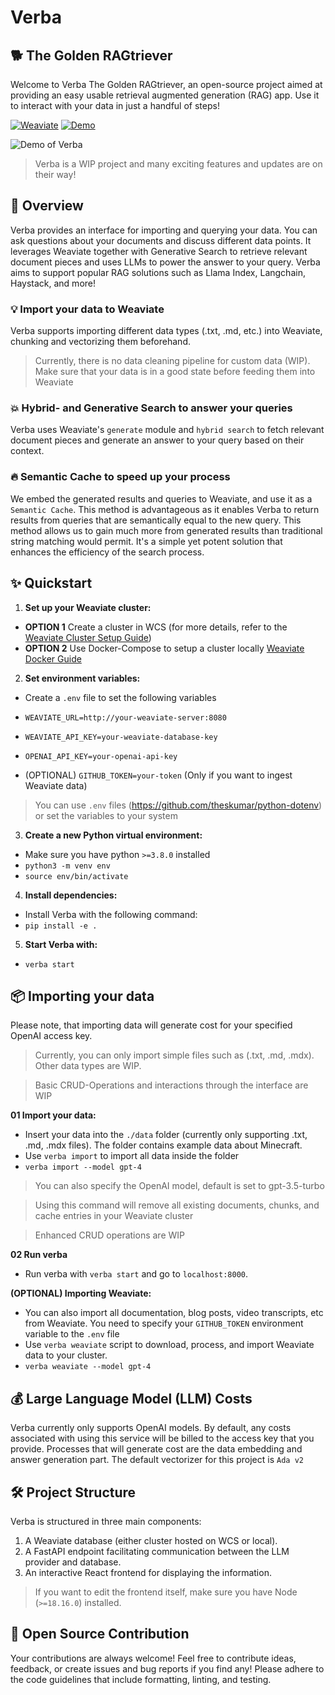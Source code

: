 # Verba 
## 🐕 The Golden RAGtriever

Welcome to Verba The Golden RAGtriever, an open-source project aimed at providing an easy usable retrieval augmented generation (RAG) app. Use it to interact with your data in just a handful of steps!

[![Weaviate](https://img.shields.io/static/v1?label=powered%20by&message=Weaviate%20%E2%9D%A4&color=green&style=flat-square)](https://weaviate.io/) [![Demo](https://img.shields.io/badge/Check%20out%20the%20demo!-yellow?&style=flat-square&logo=react&logoColor=white)](https://verba-golden-ragtriever.onrender.com/)

![Demo of Verba](https://github.com/weaviate/Verba/blob/main/img/verba.gif)

> Verba is a WIP project and many exciting features and updates are on their way!

## 🎯 Overview

Verba provides an interface for importing and querying your data. You can ask questions about your documents and discuss different data points.
It leverages Weaviate together with Generative Search to retrieve relevant document pieces and uses LLMs to power the answer to your query. Verba aims to support popular RAG solutions such as Llama Index, Langchain, Haystack, and more!

### 💡 Import your data to Weaviate

Verba supports importing different data types (.txt, .md, etc.) into Weaviate, chunking and vectorizing them beforehand.

> Currently, there is no data cleaning pipeline for custom data (WIP). Make sure that your data is in a good state before feeding them into Weaviate

### 💥 Hybrid- and Generative Search to answer your queries 

Verba uses Weaviate's `generate` module and `hybrid search` to fetch relevant document pieces and generate an answer to your query based on their context. 

### 🔥 Semantic Cache to speed up your process

We embed the generated results and queries to Weaviate, and use it as a `Semantic Cache`.
This method is advantageous as it enables Verba to return results from queries that are semantically equal to the new query. This method allows us to gain much more from generated results than traditional string matching would permit. It's a simple yet potent solution that enhances the efficiency of the search process.

## ✨ Quickstart

1. **Set up your Weaviate cluster:**
- **OPTION 1** Create a cluster in WCS (for more details, refer to the [Weaviate Cluster Setup Guide](https://weaviate.io/developers/wcs/guides/create-instance))
- **OPTION 2** Use Docker-Compose to setup a cluster locally [Weaviate Docker Guide](https://weaviate.io/developers/weaviate/installation/docker-compose)

2. **Set environment variables:**
- Create a `.env` file to set the following variables

- ```WEAVIATE_URL=http://your-weaviate-server:8080```
- ```WEAVIATE_API_KEY=your-weaviate-database-key```
- ```OPENAI_API_KEY=your-openai-api-key```
- (OPTIONAL) ```GITHUB_TOKEN=your-token``` (Only if you want to ingest Weaviate data)
> You can use `.env` files (https://github.com/theskumar/python-dotenv) or set the variables to your system

3. **Create a new Python virtual environment:**
- Make sure you have python `>=3.8.0` installed
- ```python3 -m venv env```
- ```source env/bin/activate```

4. **Install dependencies:**
- Install Verba with the following command:
- ```pip install -e .```

5. **Start Verba with:**
- ```verba start```


## 📦 Importing your data

Please note, that importing data will generate cost for your specified OpenAI access key.
> Currently, you can only import simple files such as (.txt, .md, .mdx). Other data types are WIP.

> Basic CRUD-Operations and interactions through the interface are WIP

**01 Import your data:**
- Insert your data into the `./data` folder (currently only supporting .txt, .md, .mdx files). The folder contains example data about Minecraft.
- Use `verba import` to import all data inside the folder
- `verba import --model gpt-4` 
> You can also specify the OpenAI model, default is set to gpt-3.5-turbo

> Using this command will remove all existing documents, chunks, and cache entries in your Weaviate cluster

> Enhanced CRUD operations are WIP

**02 Run verba**
- Run verba with `verba start` and go to `localhost:8000`.


**(OPTIONAL) Importing Weaviate:**
- You can also import all documentation, blog posts, video transcripts, etc from Weaviate. You need to specify your `GITHUB_TOKEN` environment variable to the `.env` file
- Use `verba weaviate` script to download, process, and import Weaviate data to your cluster.
- `verba weaviate --model gpt-4`

## 💰 Large Language Model (LLM) Costs

Verba currently only supports OpenAI models. By default, any costs associated with using this service will be billed to the access key that you provide. Processes that will generate cost are the data embedding and answer generation part. The default vectorizer for this project is `Ada v2`

## 🛠️ Project Structure

Verba is structured in three main components:

1. A Weaviate database (either cluster hosted on WCS or local).
2. A FastAPI endpoint facilitating communication between the LLM provider and database.
3. An interactive React frontend for displaying the information.

> If you want to edit the frontend itself, make sure you have Node (`>=18.16.0`) installed.

## 💖 Open Source Contribution

Your contributions are always welcome! Feel free to contribute ideas, feedback, or create issues and bug reports if you find any! Please adhere to the code guidelines that include formatting, linting, and testing.
